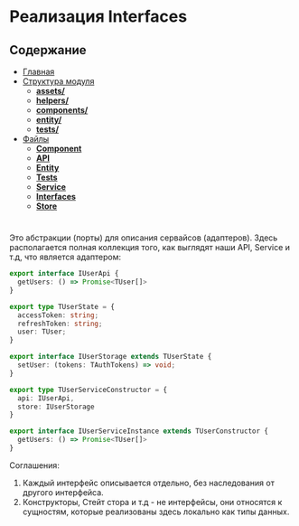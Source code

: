 # **Реализация Interfaces**

## **Содержание**

- [Главная](README.md)
- [Структура модуля](directories/README.md)
  - [**assets/**](directories/assets.md)
  - [**helpers/**](directories/helpers.md)
  - [**components/**](directories/components.md)
  - [**entity/**](directories/entity.md)
  - [**tests/**](directories/tests.md)
- [Файлы](files/README.md)
  - [**Component**](files/component.md)
  - [**API**](files/api.md)
  - [**Entity**](files/entity.md)
  - [**Tests**](files/tests.md)
  - [**Service**](files/service.md)
  - [**Interfaces**](files/interfaces.md)
  - [**Store**](files/store.md)

#

Это абстракции (порты) для описания сервайсов (адаптеров). Здесь располагается полная коллекция того, как выглядят наши API, Service и т.д, что является адаптером:

```typescript
export interface IUserApi {
  getUsers: () => Promise<TUser[]>
}

export type TUserState = {
  accessToken: string;
  refreshToken: string;
  user: TUser;
}

export interface IUserStorage extends TUserState {
  setUser: (tokens: TAuthTokens) => void;
}

export type TUserServiceConstructor = {
  api: IUserApi,
  store: IUserStorage
}

export interface IUserServiceInstance extends TUserConstructor {
  getUsers: () => Promise<TUser[]>
}
```

Соглашения:

1. Каждый интерфейс описывается отдельно, без наследования от другого интерфейса.
2. Конструкторы, Стейт стора и т.д - не интерфейсы, они относятся к сущностям, которые реализованы здесь локально как типы данных.